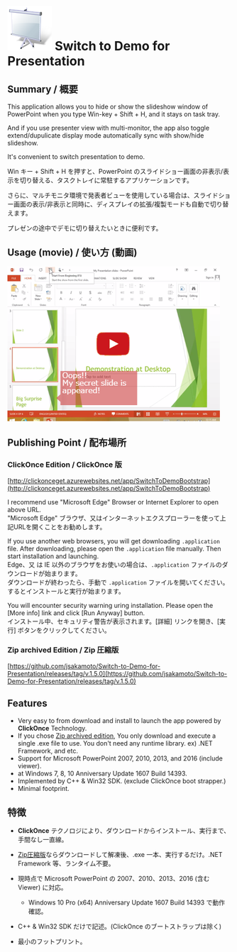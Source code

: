 # ![favicon](contents/SlideShow_256.png) Switch to Demo for Presentation

## Summary / 概要

This application allows you to hide or show the slideshow window of PowerPoint when you type Win-key + Shift + H, and it stays on task tray.

And if you use presenter view with multi-monitor, the app also toggle extend/dupulicate display mode automatically sync with show/hide slideshow.

It's convenient to switch presentation to demo.

Win キー + Shift + H を押すと、PowerPoint のスライドショー画面の非表示/表示を切り替える、タスクトレイに常駐するアプリケーションです。

さらに、マルチモニタ環境で発表者ビューを使用している場合は、スライドショー画面の表示/非表示と同時に、ディスプレイの拡張/複製モードも自動で切り替えます。

プレゼンの途中でデモに切り替えたいときに便利です。

## Usage (movie) / 使い方 (動画)

[![thumbnail of usage movie](contents/thumbnail-of-movie.png)](https://youtu.be/MbPbKf_mCaw)

## Publishing Point / 配布場所

### ClickOnce Edition / ClickOnce 版

[http://clickonceget.azurewebsites.net/app/SwitchToDemoBootstrap](http://clickonceget.azurewebsites.net/app/SwitchToDemoBootstrap)

I recommend use "Microsoft Edge" Browser or Internet Explorer to open above URL.  
"Microsoft Edge" ブラウザ、又はインターネットエクスプローラーを使って上記URLを開くことをお勧めします。

If you use another web browsers, you will get downloading `.application` file. After downloading, please open the `.application` file manually. Then start installation and launching.  
Edge、又 は IE 以外のブラウザをお使いの場合は、`.application` ファイルのダウンロードが始まります。  
ダウンロードが終わったら、手動で `.application` ファイルを開いてください。  
するとインストールと実行が始まります。

You will encounter security warning uring installation. Please open the [More info] link and click [Run Anyway] button.  
インストール中、セキュリティ警告が表示されます。[詳細] リンクを開き、[実行] ボタンをクリックしてください。

### Zip archived Edition / Zip 圧縮版

[https://github.com/jsakamoto/Switch-to-Demo-for-Presentation/releases/tag/v.1.5.0](https://github.com/jsakamoto/Switch-to-Demo-for-Presentation/releases/tag/v.1.5.0)

## Features

- Very easy to from download and install to launch the app powered by **ClickOnce** Technology.
 - If you chose [Zip archived edition](https://github.com/jsakamoto/Switch-to-Demo-for-Presentation/releases/tag/v.1.5.0), You only download and execute a single .exe file to use. You don't need any runtime library. ex) .NET Framework, and etc.
- Support for Microsoft PowerPoint 2007, 2010, 2013, and 2016 (include viewer).
 - at Windows 7, 8, 10 Anniversary Update 1607 Build 14393. 
- Implemented by C++ & Win32 SDK. (exclude ClickOnce boot strapper.)
 - Minimal footprint.


## 特徴

- **ClickOnce** テクノロジにより、ダウンロードからインストール、実行まで、手間なし一直線。
 - [Zip圧縮版](https://github.com/jsakamoto/Switch-to-Demo-for-Presentation/releases/tag/v.1.5.0)ならダウンロードして解凍後、.exe 一本、実行するだけ。.NET Framework 等、ランタイム不要。

- 現時点で Microsoft PowerPoint の 2007、2010、2013、2016 (含む Viewer) に対応。
  - Windows 10 Pro (x64) Anniversary Update 1607 Build 14393 で動作確認。
- C++ & Win32 SDK だけで記述。(ClickOnce のブートストラップは除く)
 - 最小のフットプリント。
